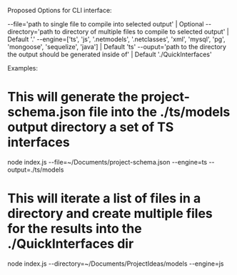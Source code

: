 Proposed Options for CLI interface:

  --file='path to single file to compile into selected output' | Optional
  --directory='path to directory of  multiple files to compile to selected output' | Default '.'
  --engine=['ts', 'js', '.netmodels', '.netclasses', 'xml', 'mysql', 'pg', 'mongoose', 'sequelize', 'java'] | Default 'ts'
  --ouput='path to the directory the output should be generated inside of' | Default './QuickInterfaces'
  
Examples:

  # This will generate the project-schema.json file into the ./ts/models output directory a set of TS interfaces
  node index.js --file=~/Documents/project-schema.json --engine=ts --output=./ts/models
  
  # This will iterate a list of files in a directory and create multiple files for the results into the ./QuickInterfaces dir
  node index.js --directory=~/Documents/ProjectIdeas/models --engine=js
